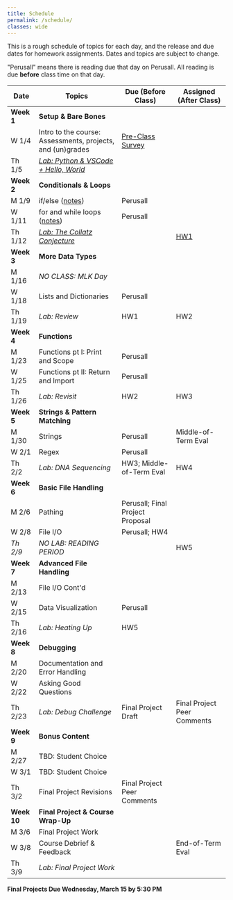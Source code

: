 ```yaml
---
title: Schedule
permalink: /schedule/
classes: wide
---
```


This is a rough schedule of topics for each day, and the release and due dates for homework assignments. Dates and topics are subject to change. 

"Perusall" means there is reading due that day on Perusall. All reading is due **before** class time on that day.


| Date	| Topics	| Due (Before Class) |	Assigned (After Class) |
| ------- | --------------- | ------------- | -------------- |
| **Week 1** | **Setup & Bare Bones** | | |
| W 1/4 | Intro to the course: Assessments, projects, and (un)grades | [Pre-Class Survey][survey] | |
| Th 1/5 | [_Lab: Python & VSCode + Hello, World_][lab-1] | | |
| **Week 2** | **Conditionals & Loops** | | |
| M 1/9 | if/else ([notes][notes-wk2-if]) | Perusall |
| W 1/11 | for and while loops ([notes][notes-wk2-loops]) | Perusall | |
| Th 1/12 | [_Lab: The Collatz Conjecture_][lab-2] | | [HW1][hw-1] |
| **Week 3** | **More Data Types** | | |
| M 1/16 | _NO CLASS: MLK Day_ | | |
| W 1/18 | Lists and Dictionaries | Perusall | |
| Th 1/19 | _Lab: Review_ | HW1 | HW2 |
| **Week 4** | **Functions** | | |
| M 1/23 | Functions pt I: Print and Scope |  Perusall |  |
| W 1/25 | Functions pt II: Return and Import | Perusall | |
| Th 1/26 | _Lab: Revisit_ | HW2 | HW3 |
| **Week 5** | **Strings & Pattern Matching** | | |
| M 1/30 | Strings | Perusall | Middle-of-Term Eval|
| W 2/1 | Regex  | Perusall |  | 
| Th 2/2 | _Lab: DNA Sequencing_ | HW3; Middle-of-Term Eval |  HW4 |
| **Week 6** | **Basic File Handling** | | |
| M 2/6 | Pathing | Perusall; Final Project Proposal | |
| W 2/8 | File I/O | Perusall; HW4 | | 
| _Th 2/9_ | _NO LAB: READING PERIOD_ | | HW5|
| **Week 7** | **Advanced File Handling** | | |
| M 2/13 | File I/O Cont'd |  | |
| W 2/15 | Data Visualization | Perusall | |
| Th 2/16 | _Lab: Heating Up_ | HW5 | |
| **Week 8** | **Debugging** | | |
| M 2/20 | Documentation and Error Handling | | | 
| W 2/22 | Asking Good Questions  | | |
| Th 2/23 | _Lab: Debug Challenge_  | Final Project Draft | Final Project Peer Comments
| **Week 9** | **Bonus Content** | | | 
| M 2/27 | TBD: Student Choice | | |
| W 3/1 | TBD: Student Choice | | |
| Th 3/2 | Final Project Revisions | Final Project Peer Comments |
| **Week 10** | **Final Project & Course Wrap-Up** | | |
| M 3/6 | Final Project Work |  | | 
| W 3/8 | Course Debrief & Feedback |  | End-of-Term Eval |
| Th 3/9 | _Lab: Final Project Work_

**Final Projects Due Wednesday, March 15 by 5:30 PM**


[syllabus]: https://alackles.github.io/CMSC-14-WT-23/syllabus/

[hw-1]: https://alackles.github.io/CMSC-140-WT-23/hwk/hwk1/
[hw-2]: https://alackles.github.io/CMSC-140-WT-23/hwk/hwk2/
[hw-3]: https://alackles.github.io/CMSC-140-WT-23/hwk/hwk3/
[hw-4]: https://alackles.github.io/CMSC-140-WT-23/hwk/hwk4/
[hw-5]: https://alackles.github.io/CMSC-140-WT-23/hwk/hwk5/
 
[lab-1]: https://alackles.github.io/CMSC-140-WT-23/labs/lab1/
[lab-2]: https://alackles.github.io/CMSC-140-WT-23/labs/lab2/
[lab-3]: https://alackles.github.io/CMSC-140-WT-23/labs/lab3/
[lab-4]: https://alackles.github.io/CMSC-140-WT-23/labs/lab4/
[lab-5]: https://alackles.github.io/CMSC-140-WT-23/labs/lab5/
[lab-6]: https://alackles.github.io/CMSC-140-WT-23/labs/lab7/
[lab-7]: https://alackles.github.io/CMSC-140-WT-23/labs/lab8/

[notes-wk1-vars]: https://alackles.github.io/CMSC-140-WT-23/lectures/wk1-vars/
[notes-wk2-if]: https://alackles.github.io/CMSC-140-WT-23/lectures/wk2-if/
[notes-wk2-loops]:https://alackles.github.io/CMSC-140-WT-23/lectures/wk2-loops/
[notes-wk3-functions]:https://alackles.github.io/CMSC-140-WT-23/lectures/wk3-functions/
[notes-wk3-scope]:https://alackles.github.io/CMSC-140-WT-23/lectures/wk3-scope/
[notes-wk4-imports]:https://alackles.github.io/CMSC-140-WT-23/lectures/wk3-imports/
[notes-wk4-lists]:https://alackles.github.io/CMSC-140-WT-23/lectures/wk4-lists/
[notes-wk4-dicts]:https://alackles.github.io/CMSC-140-WT-23/lectures/wk4-dicts/
[notes-wk5-strings]:https://alackles.github.io/CMSC-140-WT-23/lectures/wk5-strings/
[notes-wk5-regex]:https://alackles.github.io/CMSC-140-WT-23/lectures/wk5-regex/
[notes-wk6-pathing]:https://alackles.github.io/CMSC-140-WT-23/lectures/wk6-pathing/
[notes-wk6-file]:https://alackles.github.io/CMSC-140-WT-23/lectures/wk6-basic-io/
[notes-wk7-file]:https://alackles.github.io/CMSC-140-WT-23/lectures/wk7-adv-io/
[notes-wk8-docs]:https://alackles.github.io/CMSC-140-WT-23/lectures/wk8-docs/
[notes-wk8-mwe]:https://alackles.github.io/CMSC-140-WT-23/lectures/wk8-mwe/
[notes-wk9-imports2]:https://alackles.github.io/CMSC-140-WT-23/lectures/wk9-imports2/

[survey]: https://forms.gle/iBCowEvcXXYFTmG57
[mid-eval]: https://forms.gle/fqZHa3oJBHAAtmHa8
